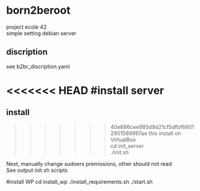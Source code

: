 # born2beroot
project ecole 42   
simple setting debian server

## discription
see b2br_discription.yaml

<<<<<<< HEAD
#install server
=======
## install
>>>>>>> 40e886cee985d8d21cf5dfbf68012901569997ae
this install on VirtualBox   
cd init_server   
./init.sh   

Next, manually change sudoers premissions, other should not read   
See output init.sh scripts   

#install WP
cd install_wp
./install_requirements.sh
./start.sh

